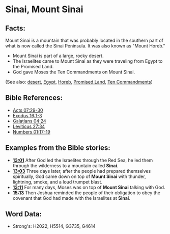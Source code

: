 # Sinai, Mount Sinai #

## Facts: ##

Mount Sinai is a mountain that was probably located in the southern part of what is now called the Sinai Peninsula. It was also known as "Mount Horeb."

* Mount Sinai is part of a large, rocky desert.
* The Israelites came to Mount Sinai as they were traveling from Egypt to the Promised Land.
* God gave Moses the Ten Commandments on Mount Sinai.

(See also: [desert](../other/desert.md), [Egypt](../names/egypt.md), [Horeb](../names/horeb.md), [Promised Land](../kt/promisedland.md), [Ten Commandments](../other/tencommandments.md))

## Bible References: ##

* [Acts 07:29-30](rc://en/tn/help/act/07/29)
* [Exodus 16:1-3](rc://en/tn/help/exo/16/01)
* [Galatians 04:24](rc://en/tn/help/gal/04/24)
* [Leviticus 27:34](rc://en/tn/help/lev/27/34)
* [Numbers 01:17-19](rc://en/tn/help/num/01/17)

## Examples from the Bible stories: ##

* __[13:01](rc://en/tn/help/obs/13/01)__ After God led the Israelites through the Red Sea, he led them through the wilderness to a mountain called __Sinai__.
* __[13:03](rc://en/tn/help/obs/13/03)__ Three days later, after the people had prepared themselves spiritually, God came down on top of __Mount Sinai__ with thunder, lightning, smoke, and a loud trumpet blast.
* __[13:11](rc://en/tn/help/obs/13/11)__ For many days, Moses was on top of __Mount Sinai__ talking with God.
* __[15:13](rc://en/tn/help/obs/15/13)__ Then Joshua reminded the people of their obligation to obey the covenant that God had made with the Israelites at __Sinai__.

## Word Data: ##

* Strong's: H2022, H5514, G3735, G4614
